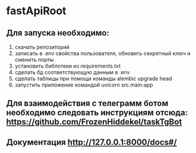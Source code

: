 # fastApiRoot

## Для запуска необходимо:
1) скачать репозиторий
2) записать в .env свойства пользователя, обновить секретный ключ и сменить порты 
3) установить библотеки из requirements.txt
4) сделать бд соответствующую данным в .env 
5) сделать таблицы при помощи команды alembic upgrade head
6) запустить приложение командой uvicorn src.main:app

## Для взаимодействия с телеграмм ботом необходимо следовать инструкциям отсюда: https://github.com/FrozenHiddekel/taskTgBot




## Документация http://127.0.0.1:8000/docs#/